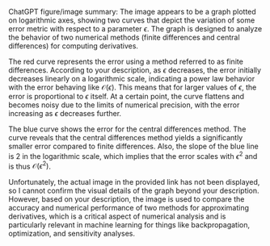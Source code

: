 ChatGPT figure/image summary: The image appears to be a graph plotted on logarithmic axes, showing two curves that depict the variation of some error metric with respect to a parameter $\epsilon$. The graph is designed to analyze the behavior of two numerical methods (finite differences and central differences) for computing derivatives.

The red curve represents the error using a method referred to as finite differences. According to your description, as $\epsilon$ decreases, the error initially decreases linearly on a logarithmic scale, indicating a power law behavior with the error behaving like $\mathcal{O}(\epsilon)$. This means that for larger values of $\epsilon$, the error is proportional to $\epsilon$ itself. At a certain point, the curve flattens and becomes noisy due to the limits of numerical precision, with the error increasing as $\epsilon$ decreases further.

The blue curve shows the error for the central differences method. The curve reveals that the central differences method yields a significantly smaller error compared to finite differences. Also, the slope of the blue line is 2 in the logarithmic scale, which implies that the error scales with $\epsilon^2$ and is thus $\mathcal{O}\left(\epsilon^{2}\right)$.

Unfortunately, the actual image in the provided link has not been displayed, so I cannot confirm the visual details of the graph beyond your description. However, based on your description, the image is used to compare the accuracy and numerical performance of two methods for approximating derivatives, which is a critical aspect of numerical analysis and is particularly relevant in machine learning for things like backpropagation, optimization, and sensitivity analyses.